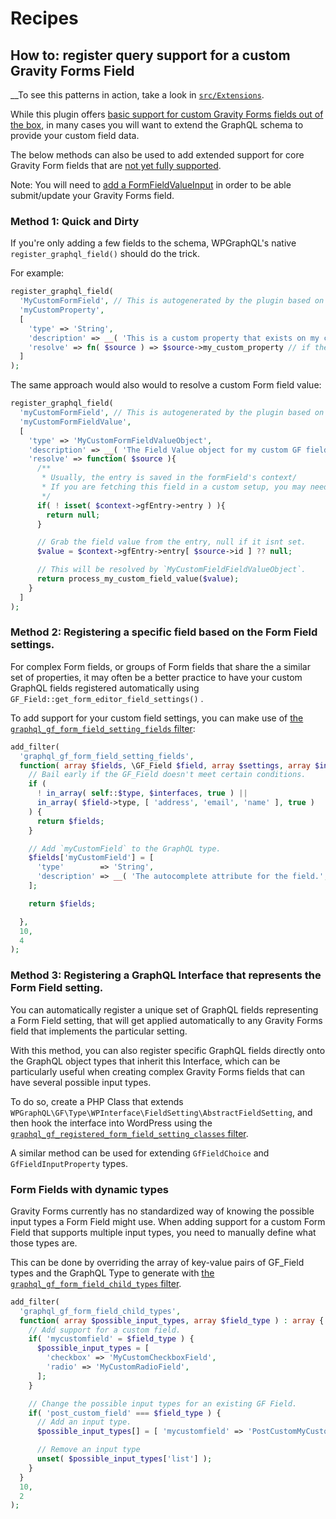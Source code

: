 # Recipes

## How to: register query support for a custom Gravity Forms Field

__To see this patterns in action, take a look in [`src/Extensions`](https://github.com/harness-software/wp-graphql-gravity-forms/tree/main/src/Extensions).

While this plugin offers [basic support for custom Gravity Forms fields out of the box](../form-field-support.md), in many cases you will want to extend the GraphQL schema to provide your custom field data.

The below methods can also be used to add extended support for core Gravity Form fields that are [not yet fully supported](../form-field-support.md#experimental-fields).

Note: You will need to [add a FormFieldValueInput](./register-custom-field-value-inputs.md) in order to be able submit/update your Gravity Forms field.

### Method 1: Quick and Dirty

If you're only adding a few fields to the schema, WPGraphQL's native `register_graphql_field()` should do the trick.

For example:

```php
register_graphql_field(
  'MyCustomFormField', // This is autogenerated by the plugin based on the GF_Field::$type. Check the schema for the correct name.
  'myCustomProperty',
  [
    'type' => 'String',
    'description' => __( 'This is a custom property that exists on my custom GF field', 'my-plugin' ),
    'resolve' => fn( $source ) => $source->my_custom_property // if the GF_Field property is the same name as the GraphQL field, this can be ommitted.
  ]
);
```

The same approach would also would to resolve a custom Form field value:

```php
register_graphql_field(
  'myCustomFormField', // This is autogenerated by the plugin based on the GF_Field::$type. Check the schema for the correct name.
  'myCustomFormFieldValue',
  [
    'type' => 'MyCustomFormFieldValueObject',
    'description' => __( 'The Field Value object for my custom GF field.', 'my-plugin'),
    'resolve' => function( $source ){
      /**
       * Usually, the entry is saved in the formField's context/
       * If you are fetching this field in a custom setup, you may need to use GFAPI::get_entry().
       */
      if( ! isset( $context->gfEntry->entry ) ){
        return null;
      }

      // Grab the field value from the entry, null if it isnt set.
      $value = $context->gfEntry->entry[ $source->id ] ?? null;

      // This will be resolved by `MyCustomFieldFieldValueObject`.
      return process_my_custom_field_value($value);
    }
  ]
);

```

### Method 2: Registering a specific field based on the Form Field settings.

For complex Form fields, or groups of Form fields that share the a similar set of properties, it may often be a better practice to have your custom GraphQL fields registered automatically using `GF_Field::get_form_editor_field_settings()` .

To add support for your custom field settings, you can make use of [the `graphql_gf_form_field_setting_fields` filter](../actions-and-filters.md#graphql_gf_form_field_setting_fields):

```php
add_filter(
  'graphql_gf_form_field_setting_fields',
  function( array $fields, \GF_Field $field, array $settings, array $interfaces ) {
    // Bail early if the GF_Field doesn't meet certain conditions.
    if (
      ! in_array( self::$type, $interfaces, true ) ||
      in_array( $field->type, [ 'address', 'email', 'name' ], true )
    ) {
      return $fields;
    }

    // Add `myCustomField` to the GraphQL type.
    $fields['myCustomField'] = [
      'type'        => 'String',
      'description' => __( 'The autocomplete attribute for the field.', 'wp-graphql-gravity-forms' ),
    ];

    return $fields;

  },
  10,
  4
);

```

### Method 3: Registering a GraphQL Interface that represents the Form Field setting.
You can automatically register a unique set of GraphQL fields representing a Form Field setting, that will get applied automatically to any Gravity Forms field that implements the particular setting.

With this method, you can also register specific GraphQL fields directly onto the GraphQL object types that inherit this Interface, which can be particularly useful when creating complex Gravity Forms fields that can have several possible input types.

To do so, create a PHP Class that extends `WPGraphQL\GF\Type\WPInterface\FieldSetting\AbstractFieldSetting`, and then hook the interface into WordPress using the [`graphql_gf_registered_form_field_setting_classes` filter](../actions-and-filters.md#graphql_gf_registered_form_field_setting_classes).

A similar method can be used for extending `GfFieldChoice` and `GfFieldInputProperty` types.

### Form Fields with dynamic types

Gravity Forms currently has no standardized way of knowing the possible input types a Form Field might use. When adding support for a custom Form Field that supports multiple input types, you need to manually define what those types are.

This can be done by overriding the array of key-value pairs of GF_Field types and the GraphQL Type to generate with [the `graphql_gf_form_field_child_types` filter](../actions-and-filters.md).

```php
add_filter(
  'graphql_gf_form_field_child_types',
  function( array $possible_input_types, array $field_type ) : array {
    // Add support for a custom field.
    if( 'mycustomfield' = $field_type ) {
      $possible_input_types = [
        'checkbox' => 'MyCustomCheckboxField',
        'radio' => 'MyCustomRadioField',
      ];
    }

    // Change the possible input types for an existing GF Field.
    if( 'post_custom_field' === $field_type ) {
      // Add an input type.
      $possible_input_types[] = [ 'mycustomfield' => 'PostCustomMyCustomField' ];

      // Remove an input type
      unset( $possible_input_types['list'] );
    }
  }
  10,
  2
);
```
